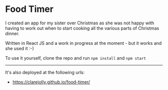 # Food Timer


I created an app for my sister over Christmas as she was not happy with having to work out when to start cooking all the various parts of Christmas dinner.

Written in React JS and a work in progress at the moment - but it works and she used it :-)

To use it yourself, clone the repo and run `npm install` and `npm start`

----------------

It's also deployed at the following urls:
<!-- - https://food-timer.herokuapp.com/ -->
- https://clarejolly.github.io/food-timer/
